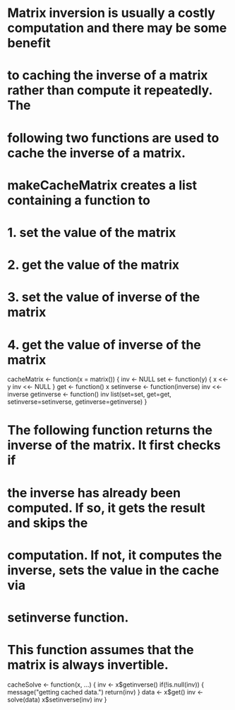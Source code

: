 # Matrix inversion is usually a costly computation and there may be some benefit
# to caching the inverse of a matrix rather than compute it repeatedly. The
# following two functions are used to cache the inverse of a matrix.

# makeCacheMatrix creates a list containing a function to
# 1. set the value of the matrix
# 2. get the value of the matrix
# 3. set the value of inverse of the matrix
# 4. get the value of inverse of the matrix

cacheMatrix <- function(x = matrix()) {
inv <- NULL
set <- function(y) {
x <<- y
inv <<- NULL
}
get <- function() x
setinverse <- function(inverse) inv <<- inverse
getinverse <- function() inv
list(set=set, get=get, setinverse=setinverse, getinverse=getinverse)
}

# The following function returns the inverse of the matrix. It first checks if
# the inverse has already been computed. If so, it gets the result and skips the
# computation. If not, it computes the inverse, sets the value in the cache via
# setinverse function.

# This function assumes that the matrix is always invertible.

cacheSolve <- function(x, ...) {
inv <- x$getinverse()
if(!is.null(inv)) {
message("getting cached data.")
return(inv)
}
data <- x$get()
inv <- solve(data)
x$setinverse(inv)
inv
}
